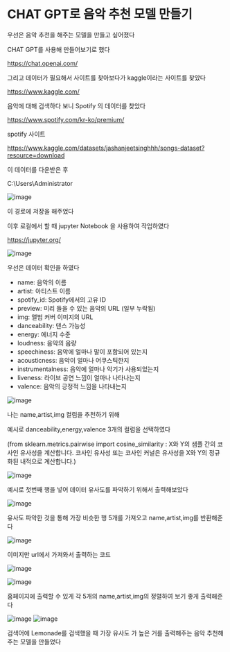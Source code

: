 # CHAT GPT로 음악 추천 모델 만들기

우선은 음악 추천을 해주는 모델을 만들고 싶어졌다

CHAT GPT를 사용해 만들어보기로 했다

https://chat.openai.com/

그리고 데이터가 필요해서 사이트를 찾아보다가 kaggle이라는 사이트를 찾았다

https://www.kaggle.com/

음악에 대해 검색하다 보니 Spotify 의 데이터를 찾았다

https://www.spotify.com/kr-ko/premium/

spotify 사이트

https://www.kaggle.com/datasets/jashanjeetsinghhh/songs-dataset?resource=download

이 데이터를 다운받은 후 

C:\Users\Administrator

![image](https://github.com/ilikehyunwoo/ilikehyunwoo/assets/144587024/201b6acb-2a75-4b3c-a751-12ca8db2db83)

이 경로에 저장을 해주었다

이후 로컬에서 할 때 jupyter Notebook 을 사용하여 작업하였다

https://jupyter.org/

![image](https://github.com/ilikehyunwoo/ilikehyunwoo/assets/144587024/0a9bbe4c-0c82-4cea-ba96-38367e357dcf)

우선은 데이터 확인을 하였다

- name: 음악의 이름
- artist: 아티스트 이름
- spotify_id: Spotify에서의 고유 ID
- preview: 미리 들을 수 있는 음악의 URL (일부 누락됨)
- img: 앨범 커버 이미지의 URL
- danceability: 댄스 가능성
- energy: 에너지 수준
- loudness: 음악의 음량
- speechiness: 음악에 얼마나 말이 포함되어 있는지
- acousticness: 음악이 얼마나 어쿠스틱한지
- instrumentalness: 음악에 얼마나 악기가 사용되었는지
- liveness: 라이브 공연 느낌이 얼마나 나타나는지
- valence: 음악의 긍정적 느낌을 나타내는지


![image](https://github.com/ilikehyunwoo/ilikehyunwoo/assets/144587024/8f9838cd-358b-4649-b41d-a808d1573a33)

나는 name,artist,img 컬럼을 추천하기 위해 

예시로 danceability,energy,valence 3개의 컬럼을 선택하였다

(from sklearn.metrics.pairwise import cosine_similarity : X와 Y의 샘플 간의 코사인 유사성을 계산합니다. 코사인 유사성 또는 코사인 커널은 유사성을 X와 Y의 정규화된 내적으로 계산합니다.)

![image](https://github.com/ilikehyunwoo/ilikehyunwoo/assets/144587024/e635cf71-f490-436c-8194-1a217e65c8ce)

예시로 첫번째 행을 넣어 데이터 유사도를 파악하기 위해서 출력해보았다

![image](https://github.com/ilikehyunwoo/ilikehyunwoo/assets/144587024/13862c77-a146-42f7-8b46-6c80a1df089a)

유사도 파악한 것을 통해 가장 비슷한 행 5개를 가져오고 name,artist,img를 반환해준다

![image](https://github.com/ilikehyunwoo/ilikehyunwoo/assets/144587024/578744a2-cd24-4d92-be9f-b007c899e0ab)

이미지만 url에서 가져와서 출력하는 코드

![image](https://github.com/ilikehyunwoo/ilikehyunwoo/assets/144587024/a5ec2c2d-29c2-439d-a75e-e538e2b9da34)

![image](https://github.com/ilikehyunwoo/ilikehyunwoo/assets/144587024/4402d550-467a-46bc-a141-6305f6fe9f37)

홈페이지에 출력할 수 있게 각 5개의 name,artist,img의 정렬하여 보기 좋게 출력해준다

![image](https://github.com/ilikehyunwoo/ilikehyunwoo/assets/144587024/c031007f-3be3-4f63-8da9-324acba3e908)
![image](https://github.com/ilikehyunwoo/ilikehyunwoo/assets/144587024/861688b2-2fef-459b-aaf7-59ad6ed15149)

검색어에 Lemonade를 검색했을 때 가장 유사도 가 높은 거를 출력해주는 음악 추천해주는 모델을 만들었다

